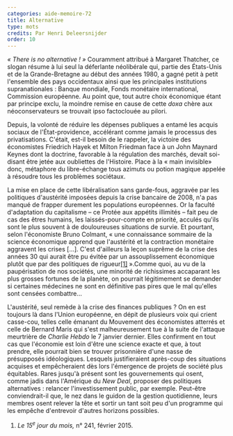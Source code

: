```yaml
---
categories: aide-memoire-72
title: Alternative
type: mots
credits: Par Henri Deleersnijder
order: 10
---
```

_« There is no alternative ! »_ Couramment attribué à Margaret Thatcher, ce slogan résume à lui seul la déferlante néolibérale qui, partie des États-Unis et de la Grande-Bretagne au début des années 1980, a gagné petit à petit l'ensemble des pays occidentaux ainsi que les principales institutions supranationales : Banque mondiale, Fonds monétaire international, Commission européenne. Au point que, tout autre choix économique étant par principe exclu, la moindre remise en cause de cette _doxa_ chère aux néoconservateurs se trouvait ipso factoclouée au pilori.          

Depuis, la volonté de réduire les dépenses publiques a entamé les acquis sociaux de l'État-providence, accélérant comme jamais le processus des privatisations. C'était, est-il besoin de le rappeler, la victoire des économistes Friedrich Hayek et Milton Friedman face à un John Maynard Keynes dont la doctrine, favorable à la régulation des marchés, devait soi-disant être jetée aux oubliettes de l'Histoire. Place à la « main invisible» donc, métaphore du libre-échange tous azimuts ou potion magique appelée à résoudre tous les problèmes sociétaux.  

La mise en place de cette libéralisation sans garde-fous, aggravée par les politiques d'austérité imposées depuis la crise bancaire de 2008, n'a pas manqué de frapper durement les populations européennes. Or la faculté d'adaptation du capitalisme – ce Protée aux appétits illimités – fait peu de cas des êtres humains, les laissés-pour-compte en priorité, acculés qu'ils sont le plus souvent à de douloureuses situations de survie. Et pourtant, selon l'économiste Bruno Colmant, « une connaissance sommaire de la science économique apprend que l'austérité et la contraction monétaire aggravent les crises [...]. C'est d'ailleurs la leçon suprême de la crise des années 30 qui aurait être pu évitée par un assouplissement économique plutôt que par des politiques de rigueur[[1]](#footnote-1) ».Comme quoi, au vu de la paupérisation de nos sociétés, une minorité de richissimes accaparant les plus grosses fortunes de la planète, on pourrait légitimement se demander si certaines médecines ne sont en définitive pas pires que le mal qu'elles sont censées combattre...

L'austérité, seul remède à la crise des finances publiques ? On en est toujours là dans l'Union européenne, en dépit de plusieurs voix qui crient casse-cou, telles celle émanant du Mouvement des économistes atterrés et celle de Bernard Maris qui s'est malheureusement tue à la suite de l'attaque meurtrière de _Charlie Hebdo_ le 7 janvier dernier. Elles confirment en tout cas que l'économie est loin d'être une science exacte et que, à tout prendre, elle pourrait bien se trouver prisonnière d'une nasse de présupposés idéologiques. Lesquels justifieraient après-coup des situations acquises et empêcheraient dès lors l'émergence de projets de société plus équitables. Rares jusqu'à présent sont les gouvernements qui osent, comme jadis dans l'Amérique du _New Deal_, proposer des politiques alternatives : relancer l'investissement public, par exemple. Peut-être conviendrait-il que, le nez dans le guidon de la gestion quotidienne, leurs membres osent relever la tête et sortir un tant soit peu d'un programme qui les empêche d'entrevoir d'autres horizons possibles.         

1. _Le 15<sup>e</sup> jour du mois,_ n° 241, février 2015.
